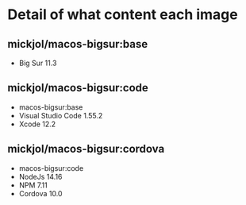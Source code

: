 # Detail of what content each image

## mickjol/macos-bigsur:base
- Big Sur 11.3

## mickjol/macos-bigsur:code
- macos-bigsur:base
- Visual Studio Code 1.55.2
- Xcode 12.2

## mickjol/macos-bigsur:cordova
- macos-bigsur:code
- NodeJs 14.16
- NPM 7.11
- Cordova 10.0
